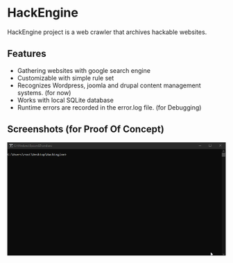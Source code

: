 # HackEngine
HackEngine project is a web crawler that archives hackable websites.

## Features
- Gathering websites with google search engine
- Customizable with simple rule set
- Recognizes Wordpress, joomla and drupal content management systems. (for now)
- Works with local SQLite database
- Runtime errors are recorded in the error.log file. (for Debugging)

## Screenshots (for Proof Of Concept)
![](https://raw.githubusercontent.com/sisyshell/HackEngine/master/images/HackEngine.gif)
